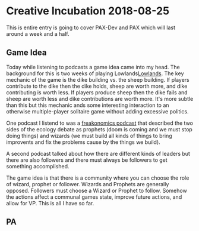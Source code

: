 
# Creative Incubation 2018-08-25

This is entire entry is going to cover PAX-Dev and PAX which will last
around a week and a half.

## Game Idea

Today while listening to podcasts a game idea came into my head. The
background for this is two weeks of playing
Lowlands[Lowlands](https://boardgamegeek.com/boardgame/242804/lowlands). The
key mechanic of the game is the dike building vs. the sheep
building. If players contribute to the dike then the dike holds, sheep
are worth more, and dike contributing is worth less. If players
produce sheep then the dike fails and sheep are worth less and dike
contributions are worth more. It's more subtle than this but this
mechanic ands some interesting interaction to an otherwise
multiple-player solitaire game without adding excessive politics.

One podcast I listend to was a [freakonomics
podcast](http://freakonomics.com/podcast/save-the-planet/) that
described the two sides of the ecology debate as prophets (doom is
coming and we must stop doing things) and wizards (we must build all
kinds of things to bring improvents and fix the problems cause by the
things we build).

A second podcast talked about how there are different kinds of leaders
but there are also followers and there must always be followers to get
something accomplished.

The game idea is that there is a community where you can choose the
role of wizard, prophet or follower. Wizards and Prophets are
generally opposed. Followers must choose a Wizard or Prophet to
follow. Somehow the actions affect a communal games state, improve
future actions, and allow for VP. This is all I have so far.

## PA

<!-- [Here's the final picture.](table1.jpg) -->
